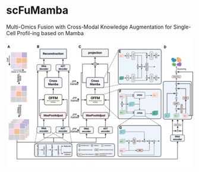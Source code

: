 # scFuMamba
Multi-Omics Fusion with Cross-Modal Knowledge Augmentation for Single-Cell Profil-ing based on Mamba
![Image text](https://github.com/endingcoding/scFuMamba/blob/main/framework.png)
